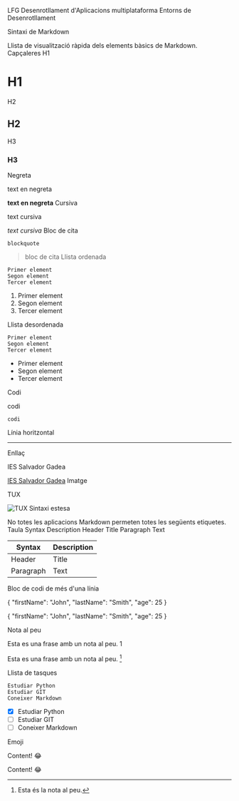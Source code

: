 LFG Desenrotllament d'Aplicacions multiplataforma Entorns de Desenrotllament

Sintaxi de Markdown

Llista de visualització ràpida dels elements bàsics de Markdown.
Capçaleres
H1

# H1
H2

## H2
H3

### H3
Negreta

text en negreta

**text en negreta**
Cursiva

text cursiva

*text cursiva*
Bloc de cita

    blockquote

> bloc de cita
Llista ordenada

    Primer element
    Segon element
    Tercer element

1. Primer element
2. Segon element
3. Tercer element

Llista desordenada

    Primer element
    Segon element
    Tercer element

- Primer element
- Segon element
- Tercer element

Codi

codi

`codi`

Línia horitzontal

---
Enllaç

IES Salvador Gadea

[IES Salvador Gadea](https://iesgadea.es)
Imatge

TUX

![TUX](https://www.markdownguide.org/assets/images/tux.png)
Sintaxi estesa

No totes les aplicacions Markdown permeten totes les següents etiquetes.
Taula
Syntax 	Description
Header 	Title
Paragraph 	Text

| Syntax | Description |
| ----------- | ----------- |
| Header | Title |
| Paragraph | Text |

Bloc de codi de més d'una línia

{
  "firstName": "John",
  "lastName": "Smith",
  "age": 25
}

{ "firstName": "John", "lastName": "Smith", "age": 25 }

Nota al peu

Esta es una frase amb un nota al peu. 1

Esta es una frase amb un nota al peu. [^1]

[^1]: Esta és la nota al peu.

Llista de tasques

    Estudiar Python
    Estudiar GIT
    Coneixer Markdown

- [x] Estudiar Python
- [ ] Estudiar GIT
- [ ] Coneixer Markdown

Emoji

Content! 😂

Content! :joy:

